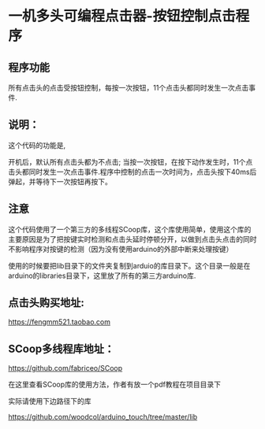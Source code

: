 # 一机多头可编程点击器-按钮控制点击程序

## 程序功能

所有点击头的点击受按钮控制，每按一次按钮，11个点击头都同时发生一次点击事件.

## 说明：

这个代码的功能是,

开机后，默认所有点击头都为不点击;
当按一次按钮，在按下动作发生时，11个点击头都同时发生一次点击事件.程序中控制的点击一次时间为，点击头按下40ms后弹起，并等待下一次按钮再按下。


## 注意

这个代码使用了一个第三方的多线程SCoop库，这个库使用简单，使用这个库的主要原因是为了把按键实时检测和点击头延时停顿分开，以做到点击头点击的同时不影响程序对按键的检测（因为没有使用arduino的外部中断来处理按键）

使用的时候要把lib目录下的文件夹复制到arduio的库目录下。这个目录一般是在arduino的libraries目录下，这里放了所有的第三方arduino库.

## 点击头购买地址:

https://fengmm521.taobao.com

## SCoop多线程库地址：

https://github.com/fabriceo/SCoop

在这里查看SCoop库的使用方法，作者有放一个pdf教程在项目目录下

实际请使用下边路径下的库

https://github.com/woodcol/arduino_touch/tree/master/lib
